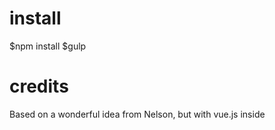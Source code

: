 # install

$npm install
$gulp

# credits
Based on a wonderful idea from Nelson, but with vue.js inside

